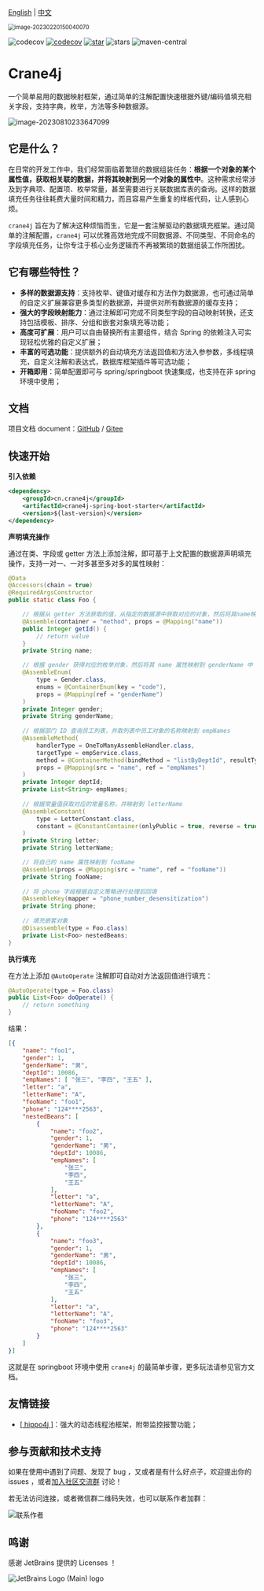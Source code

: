 [English](https://github.com/opengoofy/crane4j/blob/dev/README-EN.md) | [中文](https://github.com/opengoofy/crane4j/blob/dev/README.md)

<img src="https://user-images.githubusercontent.com/49221670/221162632-95465432-f2df-4286-a53a-af59d70b1958.png" alt="image-20230220150040070" style="zoom: 80%;" />

![codecov](https://img.shields.io/badge/license-Apache--2.0-green) [![codecov](https://codecov.io/gh/opengoofy/crane4j/branch/dev/graph/badge.svg?token=CF2Q60Q0VH)](https://codecov.io/gh/opengoofy/crane4j) [![star](https://gitee.com/opengoofy/crane4j/badge/star.svg?theme=dark)](https://gitee.com/opengoofy/crane4j/stargazers) ![stars](https://img.shields.io/github/stars/Createsequence/crane4j) ![maven-central](https://img.shields.io/github/v/release/Createsequence/crane4j?include_prereleases)

# Crane4j

一个简单易用的数据映射框架，通过简单的注解配置快速根据外键/编码值填充相关字段，支持字典，枚举，方法等多种数据源。 

![image-20230810233647099](http://img.xiajibagao.top/image-20230810233647099.png)

## 它是什么？

在日常的开发工作中，我们经常面临着繁琐的数据组装任务：**根据一个对象的某个属性值，获取相关联的数据，并将其映射到另一个对象的属性中**。这种需求经常涉及到字典项、配置项、枚举常量，甚至需要进行关联数据库表的查询。这样的数据填充任务往往耗费大量时间和精力，而且容易产生重复的样板代码，让人感到心烦。

`crane4j` 旨在为了解决这种烦恼而生，它是一套注解驱动的数据填充框架。通过简单的注解配置，`crane4j` 可以优雅高效地完成不同数据源、不同类型、不同命名的字段填充任务，让你专注于核心业务逻辑而不再被繁琐的数据组装工作所困扰。

## 它有哪些特性？

- **多样的数据源支持**：支持枚举、键值对缓存和方法作为数据源，也可通过简单的自定义扩展兼容更多类型的数据源，并提供对所有数据源的缓存支持；
- **强大的字段映射能力**：通过注解即可完成不同类型字段的自动映射转换，还支持包括模板、排序、分组和嵌套对象填充等功能；
- **高度可扩展**：用户可以自由替换所有主要组件，结合 Spring 的依赖注入可实现轻松优雅的自定义扩展；
- **丰富的可选功能**：提供额外的自动填充方法返回值和方法入参参数，多线程填充，自定义注解和表达式，数据库框架插件等可选功能；
- **开箱即用**：简单配置即可与 spring/springboot 快速集成，也支持在非 spring 环境中使用；

## 文档

项目文档 document：[GitHub](https://opengoofy.github.io/crane4j/#/) / [Gitee](https://createsequence.gitee.io/crane4j-doc/#/)

## 快速开始

**引入依赖**

~~~xml
<dependency>
    <groupId>cn.crane4j</groupId>
    <artifactId>crane4j-spring-boot-starter</artifactId>
    <version>${last-version}</version>
</dependency>
~~~

**声明填充操作**

通过在类、字段或 getter 方法上添加注解，即可基于上文配置的数据源声明填充操作，支持一对一、一对多甚至多对多的属性映射：

~~~java
@Data
@Accessors(chain = true)
@RequiredArgsConstructor
public static class Foo {

    // 根据从 getter 方法获取的值，从指定的数据源中获取对应的对象，然后将其name映射到当前的name中
    @Assemble(container = "method", props = @Mapping("name"))
    public Integer getId() {
        // return value
    }
    private String name;

    // 根据 gender 获得对应的枚举对象，然后将其 name 属性映射到 genderName 中
    @AssembleEnum(
        type = Gender.class, 
        enums = @ContainerEnum(key = "code"), 
        props = @Mapping(ref = "genderName")
    )
    private Integer gender;
    private String genderName;
    
    // 根据部门 ID 查询员工列表，并取列表中员工对象的名称映射到 empNames
    @AssembleMethod(
        handlerType = OneToManyAssembleHandler.class,
        targetType = empService.class,
        method = @ContainerMethod(bindMethod = "listByDeptId", resultType = Emp.class, resultKey = "id"),
        props = @Mapping(src = "name", ref = "empNames")
    )
    private Integer deptId;
    private List<String> empNames;
    
    // 根据常量值获取对应的常量名称，并映射到 letterName
    @AssembleConstant(
        type = LetterConstant.class,
        constant = @ConstantContainer(onlyPublic = true, reverse = true)
    )
    private String letter;
    private String letterName;

    // 将自己的 name 属性映射到 fooName
    @Assemble(props = @Mapping(src = "name", ref = "fooName"))
    private String fooName;
    
    // 将 phone 字段根据自定义策略进行处理后回填
    @AssembleKey(mapper = "phone_number_desensitization")
    private String phone;
    
    // 填充嵌套对象
    @Disassemble(type = Foo.class)
    private List<Foo> nestedBeans;
}
~~~

**执行填充**

在方法上添加 `@AutoOperate` 注解即可自动对方法返回值进行填充：

~~~java
@AutoOperate(type = Foo.class)
public List<Foo> doOperate() {
    // return something
}
~~~

结果：

~~~json
[{
    "name": "foo1",
    "gender": 1,
    "genderName": "男",
    "deptId": 10086,
    "empNames": [ "张三", "李四", "王五" ],
    "letter": "a",
    "letterName": "A",
    "fooName": "foo1",
    "phone": "124****2563",
    "nestedBeans": [
        {
            "name": "foo2",
            "gender": 1,
            "genderName": "男",
            "deptId": 10086,
            "empNames": [
                "张三",
                "李四",
                "王五"
            ],
            "letter": "a",
            "letterName": "A",
            "fooName": "foo2",
            "phone": "124****2563"
        },
        {
            "name": "foo3",
            "gender": 1,
            "genderName": "男",
            "deptId": 10086,
            "empNames": [
                "张三",
                "李四",
                "王五"
            ],
            "letter": "a",
            "letterName": "A",
            "fooName": "foo3",
            "phone": "124****2563"
        }
    ]
}]
~~~

这就是在 springboot 环境中使用 `crane4j` 的最简单步骤，更多玩法请参见官方文档。

## 友情链接

- [[ hippo4j \]](https://gitee.com/agentart/hippo4j)：强大的动态线程池框架，附带监控报警功能；

## 参与贡献和技术支持

如果在使用中遇到了问题、发现了 bug ，又或者是有什么好点子，欢迎提出你的 issues ，或者[加入社区交流群](https://opengoofy.github.io/crane4j/#/other/%E8%81%94%E7%B3%BB%E4%BD%9C%E8%80%85.html) 讨论！

若无法访问连接，或者微信群二维码失效，也可以联系作者加群：

![联系作者](https://foruda.gitee.com/images/1678072903420592910/c0dbb802_5714667.png)

## 鸣谢

感谢 JetBrains 提供的 Licenses ！

![JetBrains Logo (Main) logo](https://resources.jetbrains.com/storage/products/company/brand/logos/jb_beam.svg)

